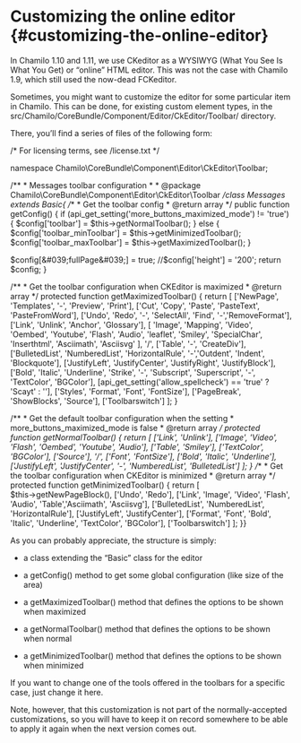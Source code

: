 # Customizing the online editor {#customizing-the-online-editor}

In Chamilo 1.10 and 1.11, we use CKeditor as a WYSIWYG (What You See Is What You Get) or “online” HTML editor. This was not the case with Chamilo 1.9, which still used the now-dead FCKeditor.

Sometimes, you might want to customize the editor for some particular item in Chamilo. This can be done, for existing custom element types, in the src/Chamilo/CoreBundle/Component/Editor/CkEditor/Toolbar/ directory.

There, you’ll find a series of files of the following form:

/* For licensing terms, see /license.txt */

namespace Chamilo\CoreBundle\Component\Editor\CkEditor\Toolbar;

/** * Messages toolbar configuration * * @package Chamilo\CoreBundle\Component\Editor\CkEditor\Toolbar */class Messages extends Basic{ /** * Get the toolbar config * @return array */ public function getConfig() { if (api_get_setting(&#039;more_buttons_maximized_mode&#039;) != &#039;true&#039;) { $config[&#039;toolbar&#039;] = $this→getNormalToolbar(); } else { $config[&#039;toolbar_minToolbar&#039;] = $this→getMinimizedToolbar(); $config[&#039;toolbar_maxToolbar&#039;] = $this→getMaximizedToolbar(); }

$config[&#039;fullPage&#039;] = true; //$config[&#039;height&#039;] = &#039;200&#039;; return $config; }

/** * Get the toolbar configuration when CKEditor is maximized * @return array */ protected function getMaximizedToolbar() { return [ [&#039;NewPage&#039;, &#039;Templates&#039;, &#039;-&#039;, &#039;Preview&#039;, &#039;Print&#039;], [&#039;Cut&#039;, &#039;Copy&#039;, &#039;Paste&#039;, &#039;PasteText&#039;, &#039;PasteFromWord&#039;], [&#039;Undo&#039;, &#039;Redo&#039;, &#039;-&#039;, &#039;SelectAll&#039;, &#039;Find&#039;, &#039;-&#039;,&#039;RemoveFormat&#039;], [&#039;Link&#039;, &#039;Unlink&#039;, &#039;Anchor&#039;, &#039;Glossary&#039;], [ &#039;Image&#039;, &#039;Mapping&#039;, &#039;Video&#039;, &#039;Oembed&#039;, &#039;Youtube&#039;, &#039;Flash&#039;, &#039;Audio&#039;, &#039;leaflet&#039;, &#039;Smiley&#039;, &#039;SpecialChar&#039;, &#039;Inserthtml&#039;, &#039;Asciimath&#039;, &#039;Asciisvg&#039; ], &#039;/&#039;, [&#039;Table&#039;, &#039;-&#039;, &#039;CreateDiv&#039;], [&#039;BulletedList&#039;, &#039;NumberedList&#039;, &#039;HorizontalRule&#039;, &#039;-&#039;,&#039;Outdent&#039;, &#039;Indent&#039;, &#039;Blockquote&#039;], [&#039;JustifyLeft&#039;, &#039;JustifyCenter&#039;, &#039;JustifyRight&#039;, &#039;JustifyBlock&#039;], [&#039;Bold&#039;, &#039;Italic&#039;, &#039;Underline&#039;, &#039;Strike&#039;, &#039;-&#039;, &#039;Subscript&#039;, &#039;Superscript&#039;, &#039;-&#039;, &#039;TextColor&#039;, &#039;BGColor&#039;], [api_get_setting(&#039;allow_spellcheck&#039;) == &#039;true&#039; ? &#039;Scayt&#039; : &#039;&#039;], [&#039;Styles&#039;, &#039;Format&#039;, &#039;Font&#039;, &#039;FontSize&#039;], [&#039;PageBreak&#039;, &#039;ShowBlocks&#039;, &#039;Source&#039;], [&#039;Toolbarswitch&#039;] ]; }

/** * Get the default toolbar configuration when the setting * more_buttons_maximized_mode is false * @return array */ protected function getNormalToolbar() { return [ [&#039;Link&#039;, &#039;Unlink&#039;], [&#039;Image&#039;, &#039;Video&#039;, &#039;Flash&#039;, &#039;Oembed&#039;, &#039;Youtube&#039;, &#039;Audio&#039;], [&#039;Table&#039;, &#039;Smiley&#039;], [&#039;TextColor&#039;, &#039;BGColor&#039;], [&#039;Source&#039;], &#039;/&#039;, [&#039;Font&#039;, &#039;FontSize&#039;], [&#039;Bold&#039;, &#039;Italic&#039;, &#039;Underline&#039;], [&#039;JustifyLeft&#039;, &#039;JustifyCenter&#039;, &#039;-&#039;, &#039;NumberedList&#039;, &#039;BulletedList&#039;] ]; } /** * Get the toolbar configuration when CKEditor is minimized * @return array */ protected function getMinimizedToolbar() { return [ $this→getNewPageBlock(), [&#039;Undo&#039;, &#039;Redo&#039;], [&#039;Link&#039;, &#039;Image&#039;, &#039;Video&#039;, &#039;Flash&#039;, &#039;Audio&#039;, &#039;Table&#039;,&#039;Asciimath&#039;, &#039;Asciisvg&#039;], [&#039;BulletedList&#039;, &#039;NumberedList&#039;, &#039;HorizontalRule&#039;], [&#039;JustifyLeft&#039;, &#039;JustifyCenter&#039;], [&#039;Format&#039;, &#039;Font&#039;, &#039;Bold&#039;, &#039;Italic&#039;, &#039;Underline&#039;, &#039;TextColor&#039;, &#039;BGColor&#039;], [&#039;Toolbarswitch&#039;] ]; }}

As you can probably appreciate, the structure is simply:

*   a class extending the “Basic” class for the editor

*   a getConfig() method to get some global configuration (like size of the area)

*   a getMaximizedToolbar() method that defines the options to be shown when maximized

*   a getNormalToolbar() method that defines the options to be shown when normal

*   a getMinimizedToolbar() method that defines the options to be shown when minimized

If you want to change one of the tools offered in the toolbars for a specific case, just change it here.

Note, however, that this customization is not part of the normally-accepted customizations, so you will have to keep it on record somewhere to be able to apply it again when the next version comes out.